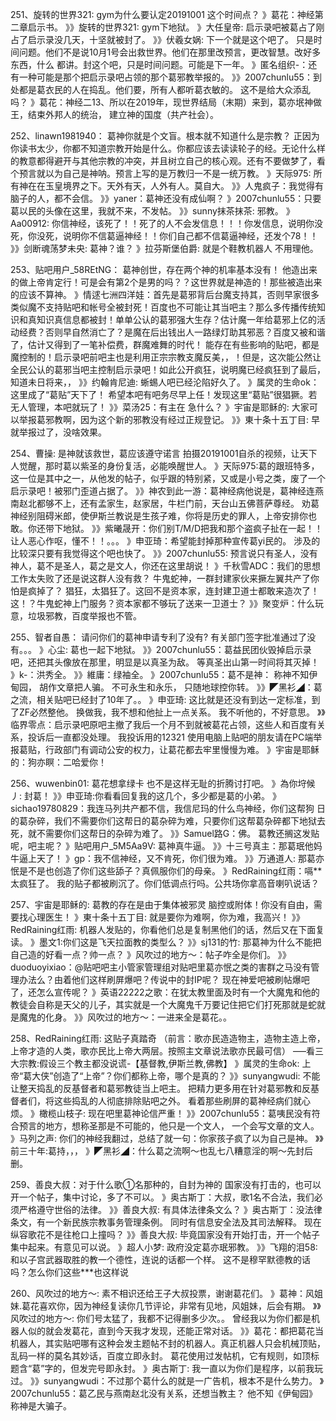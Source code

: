 251、旋转的世界321: gym为什么要认定20191001
这个时间点？
》葛花：神经第二章启示书。
》》旋转的世界321: gym下地狱。
》大任皇帝: 启示录吧被葛占了刚占了启示录没几天，十坚就被封了。
》》伏羲女娲: 下一个就是这个吧了。
只是时间问题。他们不是说10月1号会出救世界。他们在那里改预言，更改智慧。改好多东西，什么
都讲。封这个吧，只是时间问题。可能是下一年。
》匿名组织-：还有一种可能是那个把启示录吧占领的那个葛邪教举报的。
》》2007chunlu55：到处都是葛衣民的人在捣乱。他们要，所有人都听葛衣敏的。
这不是给大众添乱吗？
》葛花：神经二13、所以在2019年，现世界结局（末期）来到，葛亦垊神做王，结束外邦人的统治，
建立神的国度（共产社会）。

252、linawn1981940： 葛神你就是个文盲。根本就不知道什么是宗教？
正因为你读书太少，你都不知道宗教开始是什么。你都应该去读读轮子的经。无论什么样的教意都得避开与其他宗教的冲突，并且树立自己的核心观。还有不要做梦了，看个预言就以为自己是神呐。预言上写的是万教归一不是一统万教。
》天际975: 所有神在在玉皇境界之下。天外有天，人外有人。莫自大。
》》人鬼疯子：我觉得有脑子的人，都不会信。
》》yaner：葛神还没有成仙啊？
》2007chunlu55：只要葛以民的头像在这里，我就不来，不发帖。
》》sunny抹茶抹茶: 邪教。
》Aa00912: 你信神经，该死了！！死了的人不会发信息！！！你发信息，说明你没死，你没死，说明你不信葛逼神经！！你们自己都不信葛逼神经，还发个78！！
》》剑断魂荡梦未央: 葛神？谁？
》拉芬斯堡伯爵: 就是个鞋教机器人 不用理他。

253、贴吧用户_58REtNG： 葛神创世，存在两个神的机率基本没有！
他造出来的做上帝肯定行！可是会有第2个是男的吗？？这世界就是神造的！那些被造出来的应该不算神。
》情逑七洲四洋娃：首先是葛邪背后台魔支持其，否则早家很多类似魔不支持贴吧和帐号全被封死！百度也不可能让其当吧主？那么多传播传统知识和真知识真信息都被封！单单公认的葛邪强大生存？估计魔一年给葛邪上亿的活动经费？否则早自然消亡了？是魔在后出钱出人一路绿灯助其邪恶？百度又被和谐了，估计又得到了一笔补偿费，群魔难舞的时代！
能存在有些影响的贴吧，都是魔控制的！启示录吧前吧主也是利用正宗宗教支魔反美，，！但是，这次能公然让全民公认的葛邪当吧主控制启示录吧！如此公开疯狂，说明魔已经疯狂到了最后，知道未日将来，，
》》约翰肯尼迪: 蜥蜴人吧已经沦陷好久了。
》属灵的生命ok：这里成了“葛贴”天下了！
希望本吧有吧务尽早上任！发现这里“葛贴”很猖獗。若无人管理，本吧就玩了！
》》菜汤25：有主在 急什么？
》宇宙是耶稣的: 大家可以举报葛邪教啊，因为这个新的邪教没有经过正规登记。
》》東十条十五丁目: 早就举报过了，没啥效果。

254、曹操: 是神就该救世，葛应该遵守诺言
拍摄20191001自杀的视频，让天下人觉醒，那时葛以紫圣的身份复活，必能唤醒世人。
》天际975:葛的跟班特多，这一位是其中之一，从他发的帖子，似乎跟的特别紧，又或是小号之类，废了一个启示录吧！被邪门歪道占据了。
》》神农到此一游：葛神经病他说是，葛神经连燕南赵北都够不上，还有孟家生，赵家居，牛栏门前，天台山五佛菩萨尊经。
劝葛神经别阻碍米郎，使伊斯兰教说是生孩子难，你将是历史的罪人，上帝安排你也敢。你还带下地狱。
》》紫曦晟开：你们别T/M/D把我和那个盗疯子扯在一起！！让人恶心作呕，懂不！！。。。
》申亚琦：希望能封掉那种宣传葛yi民的。
涉及的比较深只要有我觉得这个吧也快了。
》》2007chunlu55: 预言说只有圣人，没有神人，葛不是圣人，葛之是文人，你还在这里胡说！
》千秋雪ADC：我们的思想工作太失败了还是说这群人没有救？
牛鬼蛇神，一群封建家伙来撅左翼共产了你怕是疯掉了？
猖狂，太猖狂了。这回不是资本家，连封建卫道士都敢来造次了！
这！？牛鬼蛇神上门服务？资本家都不够玩了送来一卫道士？
》》聚变炉：什么玩意，垃圾邪教，百度举报也不管。

255、智者自愚： 请问你们的葛神申请专利了没有?
有关部门签字批准通过了没有。。。
》心尘: 葛也一起下地狱。
》》2007chunlu55：葛益民团伙毁掉启示录吧，还把其头像放在那里，明显是以真圣为敌。
等真圣出山第一时间将其灭掉！
》k-：洪秀全。
》》維庸：绿袖全。
》2007chunlu55：葛不是神：
称神不知伊甸园，
胡作文章把人骗。
不可永生和永乐，
只随地球控你转。
》》◤黑衫◢：葛之流，相关贴吧已经封了10年了。。
》申亚琦: 这比就是还没有到达一定标准，到了ZF必然整他。
换做我，我不想和他扯上一点关系。
我不听他的，不好意思。
》》临界零点：启示录吧原吧主撤了我后一个月不到就被葛花占领，这些人和百度有关系，投诉后一直都没处理。
我投诉用的12321
使用电脑上贴吧的朋友请在PC端举报葛贴，行政部门有调动公安的权力，让葛花都去牢里慢慢为难。
》宇宙是耶稣的：狗亦瞑：二哈爱你！

256、wuwenbin01: 葛花想拿绿卡
也不是这样无耻的折腾讨打吧。
》為你垨候丿: 封葛！
》》申亚琦:你看看回复我的这几个，多少都是葛的小弟。
》sichao19780829：我连马列共产都不信，我信尼玛的什么鸟神经，你们这帮狗 日的葛杂碎，我们不需要你们这帮日的葛杂碎为难，只要你们这帮葛杂碎都下地狱去死，就不需要你们这帮日的杂碎为难了。
》》Samuel路G：佛。
葛教还搁这发贴呢，吧主呢？
》贴吧用户_5M5Aa9V: 葛神真牛逼。
》》十三号真主：那葛珉他妈牛逼上天了！
》gp：我不信神经，又不肯死，你们很为难。
》》万通道人: 那葛亦怋是不是也创造了你们这些舔子？真佩服你们的母亲。
》RedRaining红雨：嗝**太疯狂了。
我的贴子都被刷沉了。你们低调点行吗。公共场你拿高音喇叭说话？

257、宇宙是耶稣的: 葛教的存在是由于集体被邪灵
脑控或附体！你没有自由，需要找心理医生！
》東十条十五丁目: 就是要你为难啊，你为难，我高兴！
》》RedRaining红雨: 机器人发贴的，你看他们总是复制黑他们的话，然后又在下面复读。
》墨文1:你们这是飞天拉面教的类型么？
》》sj131的竹: 那葛神为什么不能把自己造的好看一点？帅一点？
》风吹过的地方～：帖子咋全是你们。
》》duoduoyixiao：@贴吧吧主小管家管理组对贴吧里葛亦怋之类的害群之马没有管理办法么？由着他们这样刷屏爆吧？传说中的封IP呢？
现在神爱吧被刷帖爆吧了，还怎么宣传呢？
》英语22222之歌：在犹太教里面及时有一个大魔鬼和他的教徒会自称是天父的儿子，其实就是一个大魔鬼千万要记住把它们打死那就是蛇就是魔鬼的化身。
》》风吹过的地方～：一进来全是葛花。。

258、RedRaining红雨: 这贴子真踏奇
（前言：歌亦民造造物主，造物主造上帝，上帝才造的人类，歌亦民比上帝大两层。按照主文章说法歌亦民最可信）
—–看三大宗教:假设三个教主都没说谎-【基督教,伊斯兰教,佛教】
》属灵的生命ok: 上帝“葛大侠”创造了“上帝”？你们都称上帝，哪个是真的？
》》sunyangwudi: 不能让整天捣乱的反基督者和葛邪教徒当上吧主。
把精力更多用在针对葛邪教和反基督者们，将这些捣乱的人彻底排除贴吧之外。
看着那些刷屏的葛神经病们就心烦。
》橄榄山枝子: 现在吧里葛神论信严重！
》》2007chunlu55：葛咦民没有符合预言的地方，想称圣那是不可能的，他只是一个文人，
一个会写文章的文人。
》马列之声: 你们的神经我翻过，总结了就一句：你家孩子疯了以为自己是神。
》》前三十年:葛持，，，
》◤黑衫◢：什么葛之流啊～也乱七八糟意淫的啊～先封后删。

259、善良大叔：对于什么歌①名那种的，自封为神的
国家没有打击的，也可以开一个帖子，集中讨论，多了不可以。
》奥古斯丁：大叔，歌1名不合法，我们必须严格遵守世俗的法律。
》》善良大叔: 有具体法律条文么？
》奥古斯丁：没法律条文，有一个新民族宗教事务管理条例。
同时有信息安全法及其司法解释。
现在纵容歌花不是往枪口上撞吗？
》》善良大叔: 毕竟国家没有开始打击，开一个帖子集中起来。有意见可以说。
》超人小梦: 政府没定葛亦珉邪教。
》》飞翔的泪58: 和以子宫武器取胜的教一个德性，连说的话都一个样。
这不是穆罕默德教的话吗？怎么你们这些***也这样说

260、风吹过的地方～: 素不相识还给王子大叔投票，谢谢葛花们。
》葛神：风姐妹.葛花喜欢你，因为神经复读你几节评论，非常有见地，风姐妹，后会有期。
》》风吹过的地方～: 你们号太猛了，我都不记得删多少次。。
曾经我以为你们都是机器人似的就会发葛花，直到今天我才发现，还能正常对话。
》》葛花：都把葛花当机器人，其实贴吧哪有这种会发主题帖不封的机器人。真正机器人只会机械顶贴，乱码一样的莫名其妙话，百度立即永封。
葛花使用过发帖机，它有规则，如顶标题含“葛”字的，但发完号即永封。
》奥古斯丁: 我一直以为你们是程序，以前我玩过。
》》sunyangwudi：不过那个葛什么的就是一广告机，根本不是什么势力。
》2007chunlu55：葛乙民与燕南赵北没有关系，还想当教主？
他不知《伊甸园》称神是大骗子。